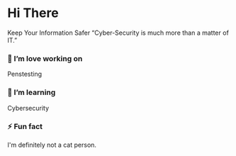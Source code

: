 # Hi There

Keep Your Information Safer
“Cyber-Security is much more than a matter of IT.” 

### 🔭 I’m love working on
Penstesting

### 🌱 I’m learning
Cybersecurity

### ⚡ Fun fact
I'm definitely not a cat person.
